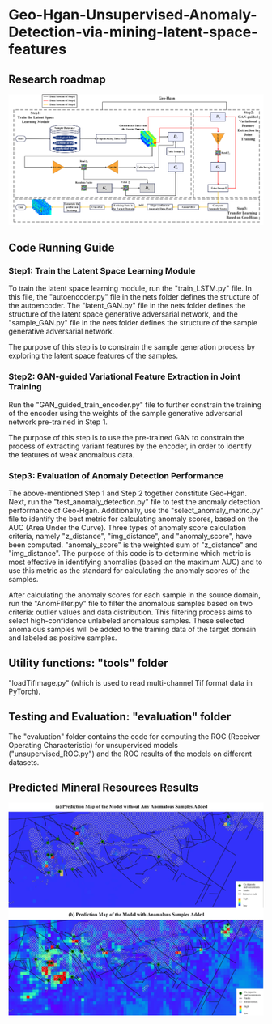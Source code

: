 # Geo-Hgan-Unsupervised-Anomaly-Detection-via-mining-latent-space-features

## Research roadmap
![Research roadmap](figs/roadmap.jpg)

## Code Running Guide

### Step1: Train the Latent Space Learning Module
To train the latent space learning module, run the "train_LSTM.py" file. In this file, the "autoencoder.py" file in the nets folder defines the structure of the autoencoder. The "latent_GAN.py" file in the nets folder defines the structure of the latent space generative adversarial network, and the "sample_GAN.py" file in the nets folder defines the structure of the sample generative adversarial network.

The purpose of this step is to constrain the sample generation process by exploring the latent space features of the samples.

### Step2: GAN-guided Variational Feature Extraction in Joint Training
Run the "GAN_guided_train_encoder.py" file to further constrain the training of the encoder using the weights of the sample generative adversarial network  pre-trained in Step 1.

The purpose of this step is to use the pre-trained GAN to constrain the process of extracting variant features by the encoder, in order to identify the features of weak anomalous data.

### Step3: Evaluation of Anomaly Detection Performance
The above-mentioned Step 1 and Step 2 together constitute Geo-Hgan. Next, run the "test_anomaly_detection.py" file to test the anomaly detection performance of Geo-Hgan. Additionally, use the "select_anomaly_metric.py" file to identify the best metric for calculating anomaly scores, based on the AUC (Area Under the Curve). Three types of anomaly score calculation criteria, namely "z_distance", "img_distance", and "anomaly_score", have been computed. "anomaly_score" is the weighted sum of "z_distance" and "img_distance". The purpose of this code is to determine which metric is most effective in identifying anomalies (based on the maximum AUC) and to use this metric as the standard for calculating the anomaly scores of the samples.

After calculating the anomaly scores for each sample in the source domain, run the "AnomFilter.py" file to filter the anomalous samples based on two criteria: outlier values and data distribution. This filtering process aims to select high-confidence unlabeled anomalous samples. These selected anomalous samples will be added to the training data of the target domain and labeled as positive samples.

## Utility functions: "tools" folder
"loadTifImage.py" (which is used to read multi-channel Tif format data in PyTorch).

## Testing and Evaluation: "evaluation" folder
The "evaluation" folder contains the code for computing the ROC (Receiver Operating Characteristic) for unsupervised models ("unsupervised_ROC.py") and the ROC results of the models on different datasets.

## Predicted Mineral Resources Results
![Predicted Mineral Resources Results](figs/heatmap.jpg)
